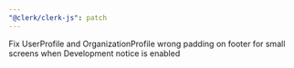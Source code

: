 ```yaml
---
"@clerk/clerk-js": patch
---
```


Fix UserProfile and OrganizationProfile wrong padding on footer for small screens when Development notice is enabled
